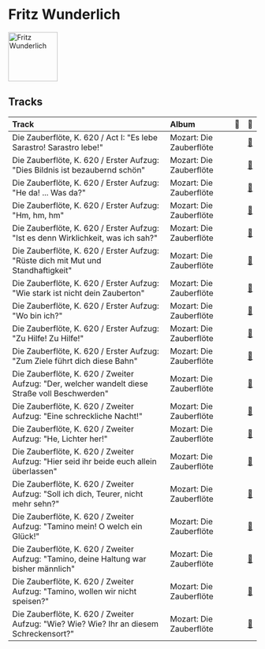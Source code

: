 
# Fritz Wunderlich


<img src="https://i.scdn.co/image/a69f13f522d89a79ab52a74e789deae6dbe10f18" alt="Fritz Wunderlich" width="100" />

## Tracks

| Track                                                                                          | Album                   | 💚   | 🔗                                                          |
|:-----------------------------------------------------------------------------------------------|:------------------------|:----|:-----------------------------------------------------------|
| Die Zauberflöte, K. 620 / Act I: "Es lebe Sarastro! Sarastro lebe!"                            | Mozart: Die Zauberflöte |     | [🔗](https://open.spotify.com/track/6fCXQlDMadHCMIGWZE1Qti) |
| Die Zauberflöte, K. 620 / Erster Aufzug: "Dies Bildnis ist bezaubernd schön"                   | Mozart: Die Zauberflöte |     | [🔗](https://open.spotify.com/track/5vcAqOGGWFecAnMLG4iSAL) |
| Die Zauberflöte, K. 620 / Erster Aufzug: "He da! ... Was da?"                                  | Mozart: Die Zauberflöte |     | [🔗](https://open.spotify.com/track/25O8NvnptQOa32UVgXQAbF) |
| Die Zauberflöte, K. 620 / Erster Aufzug: "Hm, hm, hm"                                          | Mozart: Die Zauberflöte |     | [🔗](https://open.spotify.com/track/5vBgZaLHpiZ1Y6K0wGqbG5) |
| Die Zauberflöte, K. 620 / Erster Aufzug: "Ist es denn Wirklichkeit, was ich sah?"              | Mozart: Die Zauberflöte |     | [🔗](https://open.spotify.com/track/7MrHE8IdJu5j4yTMLL8l54) |
| Die Zauberflöte, K. 620 / Erster Aufzug: "Rüste dich mit Mut und Standhaftigkeit"              | Mozart: Die Zauberflöte |     | [🔗](https://open.spotify.com/track/2D1BkQ4gBD46s9v2KEeoHQ) |
| Die Zauberflöte, K. 620 / Erster Aufzug: "Wie stark ist nicht dein Zauberton"                  | Mozart: Die Zauberflöte |     | [🔗](https://open.spotify.com/track/0c5cFfthI3A1WVt2g4wHPo) |
| Die Zauberflöte, K. 620 / Erster Aufzug: "Wo bin ich?"                                         | Mozart: Die Zauberflöte |     | [🔗](https://open.spotify.com/track/46dUnH7GuIQj6ZMFfezlf3) |
| Die Zauberflöte, K. 620 / Erster Aufzug: "Zu Hilfe! Zu Hilfe!"                                 | Mozart: Die Zauberflöte |     | [🔗](https://open.spotify.com/track/5ijxe1APYtFABu83t5Iw98) |
| Die Zauberflöte, K. 620 / Erster Aufzug: "Zum Ziele führt dich diese Bahn"                     | Mozart: Die Zauberflöte |     | [🔗](https://open.spotify.com/track/4DcBaNOP0VbbWKxVWjWNQh) |
| Die Zauberflöte, K. 620 / Zweiter Aufzug: "Der, welcher wandelt diese Straße voll Beschwerden" | Mozart: Die Zauberflöte |     | [🔗](https://open.spotify.com/track/2LmbFYhGstRgUTBLdwhUJb) |
| Die Zauberflöte, K. 620 / Zweiter Aufzug: "Eine schreckliche Nacht!"                           | Mozart: Die Zauberflöte |     | [🔗](https://open.spotify.com/track/6YGCYcqfFL1Gl8NSOwgfxx) |
| Die Zauberflöte, K. 620 / Zweiter Aufzug: "He, Lichter her!"                                   | Mozart: Die Zauberflöte |     | [🔗](https://open.spotify.com/track/1pDMF9szJB8q0h1OZ8JSlP) |
| Die Zauberflöte, K. 620 / Zweiter Aufzug: "Hier seid ihr beide euch allein überlassen"         | Mozart: Die Zauberflöte |     | [🔗](https://open.spotify.com/track/1nrG83eJBXYYCjZnb2Wzv8) |
| Die Zauberflöte, K. 620 / Zweiter Aufzug: "Soll ich dich, Teurer, nicht mehr sehn?"            | Mozart: Die Zauberflöte |     | [🔗](https://open.spotify.com/track/08a6XBrd5fYUMAiQie6zf0) |
| Die Zauberflöte, K. 620 / Zweiter Aufzug: "Tamino mein! O welch ein Glück!"                    | Mozart: Die Zauberflöte |     | [🔗](https://open.spotify.com/track/3jgBs8lMydQX82yg76OPpi) |
| Die Zauberflöte, K. 620 / Zweiter Aufzug: "Tamino, deine Haltung war bisher männlich"          | Mozart: Die Zauberflöte |     | [🔗](https://open.spotify.com/track/5D4eLp0aeytUbQJQFqeOfg) |
| Die Zauberflöte, K. 620 / Zweiter Aufzug: "Tamino, wollen wir nicht speisen?"                  | Mozart: Die Zauberflöte |     | [🔗](https://open.spotify.com/track/3daj67eRJgFmyrKaRXiODy) |
| Die Zauberflöte, K. 620 / Zweiter Aufzug: "Wie? Wie? Wie? Ihr an diesem Schreckensort?"        | Mozart: Die Zauberflöte |     | [🔗](https://open.spotify.com/track/5EHPUvWLUSkcSm6WOXe1xg) |